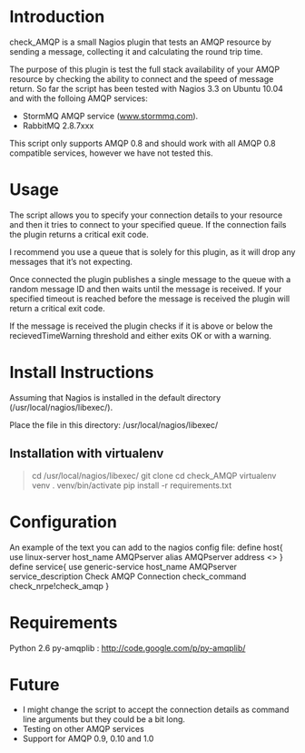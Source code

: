 Introduction
==============

check_AMQP is a small Nagios plugin that tests an AMQP resource by sending a message, collecting it and calculating the round trip time.

The purpose of this plugin is test the full stack availability of your AMQP resource by checking the ability to connect and the speed of message return. So far the script has been tested with Nagios 3.3 on Ubuntu 10.04 and with the folloing AMQP services:
  * StormMQ AMQP service (www.stormmq.com).
  * RabbitMQ 2.8.7xxx

This script only supports AMQP 0.8 and should work with all AMQP 0.8 compatible services, however we have not tested this.

Usage
==========

The script allows you to specify your connection details to your resource and then it tries to connect to your specified queue. If the connection fails the plugin returns a critical exit code.

I recommend you use a queue that is solely for this plugin, as it will drop any messages that it’s not expecting.

Once connected the plugin publishes a single message to the queue with a random message ID and then waits until the message is received. If your specified timeout is reached before the message is received the plugin will return a critical exit code.

If the message is received the plugin checks if it is above or below the recievedTimeWarning threshold and either exits OK or with a warning.

Install Instructions
==========

Assuming that Nagios is installed in the default directory (/usr/local/nagios/libexec/).

Place the file in this directory:
/usr/local/nagios/libexec/

Installation with virtualenv
----------------------------

> cd /usr/local/nagios/libexec/
> git clone <repourl>
> cd check_AMQP
> virtualenv venv
> . venv/bin/activate
> pip install -r requirements.txt

Configuration
=============
An example of the text you can add to the nagios config file:
define host{
        use                     linux-server
        host_name               AMQPserver
        alias                   AMQPserver
        address                 <<IP ADDRESS OF SERVER>>
}
define service{
        use                             generic-service
        host_name                       AMQPserver
        service_description             Check AMQP Connection
        check_command                   check_nrpe!check_amqp
}

Requirements
==============
Python 2.6
py-amqplib : http://code.google.com/p/py-amqplib/

Future
==============
* I might change the script to accept the connection details as command line arguments but they could be a bit long.
* Testing on other AMQP services
* Support for AMQP 0.9, 0.10 and 1.0
